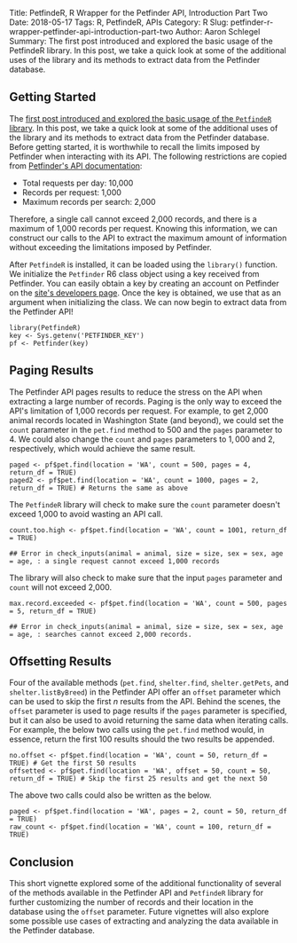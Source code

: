 Title: PetfindeR, R Wrapper for the Petfinder API, Introduction Part Two
Date: 2018-05-17
Tags: R, PetfindeR, APIs
Category: R
Slug: petfinder-r-wrapper-petfinder-api-introduction-part-two
Author: Aaron Schlegel
Summary: The first post introduced and explored the basic usage of the PetfindeR library. In this post, we take a quick look at some of the additional uses of the library and its methods to extract data from the Petfinder database.

## Getting Started

The [first post introduced and explored the basic usage of the
`PetfindeR` library](petfinder-r-wrapper-petfinder-api-introduction-part-one.html). 
In this post, we take a quick look at some of the additional uses of the library 
and its methods to extract data from the Petfinder database. Before getting started, 
it is worthwhile to recall the limits imposed by Petfinder when interacting with its API.
The following restrictions are copied from [Petfinder's API
documentation](https://www.petfinder.com/developers/api-docs#restrictions):

-   Total requests per day: 10,000
-   Records per request: 1,000
-   Maximum records per search: 2,000

Therefore, a single call cannot exceed 2,000 records, and there is a
maximum of 1,000 records per request. Knowing this information, we can
construct our calls to the API to extract the maximum amount of
information without exceeding the limitations imposed by Petfinder.

After `PetfindeR` is installed, it can be loaded using the `library()`
function. We initialize the `Petfinder` R6 class object using a key
received from Petfinder. You can easily obtain a key by creating an
account on Petfinder on the [site's developers
page](https://www.petfinder.com/developers/api-key). Once the key is
obtained, we use that as an argument when initializing the class. We can
now begin to extract data from the Petfinder API!

    library(PetfindeR)
    key <- Sys.getenv('PETFINDER_KEY')
    pf <- Petfinder(key)

## Paging Results

The Petfinder API pages results to reduce the stress on the API when
extracting a large number of records. Paging is the only way to exceed
the API's limitation of 1,000 records per request. For example, to get
2,000 animal records located in Washington State (and beyond), we could
set the `count` parameter in the `pet.find` method to 500 and the
`pages` parameter to 4. We could also change the `count` and `pages`
parameters to 1, 000 and 2, respectively, which would achieve the same
result.

    paged <- pf$pet.find(location = 'WA', count = 500, pages = 4, return_df = TRUE)
    paged2 <- pf$pet.find(location = 'WA', count = 1000, pages = 2, return_df = TRUE) # Returns the same as above

The `PetfindeR` library will check to make sure the `count` parameter
doesn't exceed 1,000 to avoid wasting an API call.

    count.too.high <- pf$pet.find(location = 'WA', count = 1001, return_df = TRUE)

    ## Error in check_inputs(animal = animal, size = size, sex = sex, age = age, : a single request cannot exceed 1,000 records

The library will also check to make sure that the input `pages`
parameter and `count` will not exceed 2,000.

    max.record.exceeded <- pf$pet.find(location = 'WA', count = 500, pages = 5, return_df = TRUE)

    ## Error in check_inputs(animal = animal, size = size, sex = sex, age = age, : searches cannot exceed 2,000 records.

## Offsetting Results

Four of the available methods (`pet.find`, `shelter.find`,
`shelter.getPets`, and `shelter.listByBreed`) in the Petfinder API offer
an `offset` parameter which can be used to skip the first *n* results
from the API. Behind the scenes, the `offset` parameter is used to page
results if the `pages` parameter is specified, but it can also be used
to avoid returning the same data when iterating calls. For example, the
below two calls using the `pet.find` method would, in essence, return
the first 100 results should the two results be appended.

    no.offset <- pf$pet.find(location = 'WA', count = 50, return_df = TRUE) # Get the first 50 results
    offsetted <- pf$pet.find(location = 'WA', offset = 50, count = 50, return_df = TRUE) # Skip the first 25 results and get the next 50

The above two calls could also be written as the below.

    paged <- pf$pet.find(location = 'WA', pages = 2, count = 50, return_df = TRUE)
    raw_count <- pf$pet.find(location = 'WA', count = 100, return_df = TRUE)

## Conclusion

This short vignette explored some of the additional functionality of
several of the methods available in the Petfinder API and `PetfindeR`
library for further customizing the number of records and their location
in the database using the `offset` parameter. Future vignettes will also
explore some possible use cases of extracting and analyzing the data
available in the Petfinder database.

